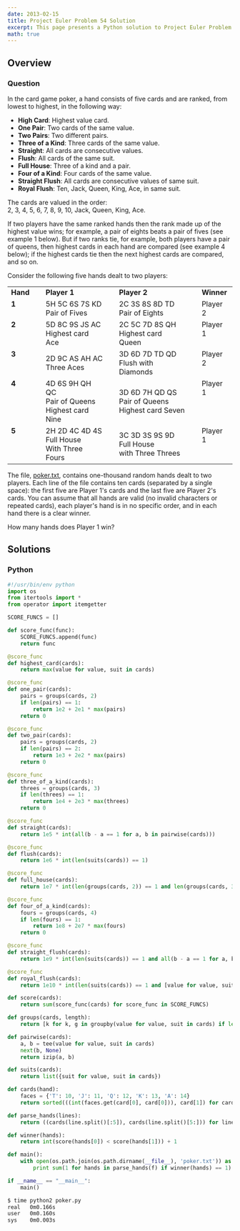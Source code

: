 ```yaml
---
date: 2013-02-15
title: Project Euler Problem 54 Solution
excerpt: This page presents a Python solution to Project Euler Problem 54.
math: true
---
```



## Overview


### Question

<div class="problem_content" role="problem">
	<p>In the card game poker, a hand consists of five cards and are ranked, from lowest to highest, in the following way:</p>
	<ul>
		<li><b>High Card</b>: Highest value card.</li>
		<li><b>One Pair</b>: Two cards of the same value.</li>
		<li><b>Two Pairs</b>: Two different pairs.</li>
		<li><b>Three of a Kind</b>: Three cards of the same value.</li>
		<li><b>Straight</b>: All cards are consecutive values.</li>
		<li><b>Flush</b>: All cards of the same suit.</li>
		<li><b>Full House</b>: Three of a kind and a pair.</li>
		<li><b>Four of a Kind</b>: Four cards of the same value.</li>
		<li><b>Straight Flush</b>: All cards are consecutive values of same suit.</li>
		<li><b>Royal Flush</b>: Ten, Jack, Queen, King, Ace, in same suit.</li>
	</ul>
	<p>The cards are valued in the order:<br>2, 3, 4, 5, 6, 7, 8, 9, 10, Jack, Queen, King, Ace.</p>
	<p>If two players have the same ranked hands then the rank made up of the highest value wins; for example, a pair of eights beats a pair of fives (see example 1 below). But if two ranks tie, for example, both players have a pair of queens, then highest cards in each hand are compared (see example 4 below); if the highest cards tie then the next highest cards are compared, and so on.</p>
	<p>Consider the following five hands dealt to two players:</p>
	<div style="text-align:center;">
		<table>
			<tbody><tr>
					<td><b>Hand</b></td><td>&nbsp;</td><td><b>Player 1</b></td><td>&nbsp;</td><td><b>Player 2</b></td><td>&nbsp;</td><td><b>Winner</b></td>
				</tr>
				<tr>
					<td style="vertical-align:top;"><b>1</b></td><td>&nbsp;</td><td>5H 5C 6S 7S KD<br><div class="info">Pair of Fives</div></td><td>&nbsp;</td><td>2C 3S 8S 8D TD<br><div class="info">Pair of Eights</div></td><td>&nbsp;</td><td style="vertical-align:top;">Player 2</td>
				</tr>
				<tr>
					<td style="vertical-align:top;"><b>2</b></td><td>&nbsp;</td><td>5D 8C 9S JS AC<br><div class="info">Highest card Ace</div></td><td>&nbsp;</td><td>2C 5C 7D 8S QH<br><div class="info">Highest card Queen</div></td><td>&nbsp;</td><td style="vertical-align:top;">Player 1</td>
				</tr>
				<tr>
					<td style="vertical-align:top;"><b>3</b></td><td>&nbsp;</td><td>2D 9C AS AH AC<br><div class="info">Three Aces</div></td><td>&nbsp;</td><td>3D 6D 7D TD QD<br><div class="info">Flush  with Diamonds</div></td><td>&nbsp;</td><td style="vertical-align:top;">Player 2</td>
				</tr>
				<tr>
					<td style="vertical-align:top;"><b>4</b></td><td>&nbsp;</td><td>4D 6S 9H QH QC<br><div class="info">Pair of Queens<br>Highest card Nine</div></td><td>&nbsp;</td><td>3D 6D 7H QD QS<br><div class="info">Pair of Queens<br>Highest card Seven</div></td><td>&nbsp;</td><td style="vertical-align:top;">Player 1</td>
				</tr>
				<tr>
					<td style="vertical-align:top;"><b>5</b></td><td>&nbsp;</td><td>2H 2D 4C 4D 4S<br><div class="info">Full House<br>With Three Fours</div></td><td>&nbsp;</td><td>3C 3D 3S 9S 9D<br><div class="info">Full House<br>with Three Threes</div></td><td>&nbsp;</td><td style="vertical-align:top;">Player 1</td>
				</tr>
		</tbody></table>
	</div>
	<p>The file, <a href="http://projecteuler.net/project/poker.txt">poker.txt</a>, contains one-thousand random hands dealt to two players. Each line of the file contains ten cards (separated by a single space): the first five are Player 1's cards and the last five are Player 2's cards. You can assume that all hands are valid (no invalid characters or repeated cards), each player's hand is in no specific order, and in each hand there is a clear winner.</p>
	<p>How many hands does Player 1 win?</p>
</div>






## Solutions

### Python

```python
#!/usr/bin/env python
import os
from itertools import *
from operator import itemgetter

SCORE_FUNCS = []

def score_func(func):
    SCORE_FUNCS.append(func)
    return func

@score_func
def highest_card(cards):
    return max(value for value, suit in cards)

@score_func
def one_pair(cards):
    pairs = groups(cards, 2)
    if len(pairs) == 1:
        return 1e2 + 2e1 * max(pairs)
    return 0

@score_func
def two_pair(cards):
    pairs = groups(cards, 2)
    if len(pairs) == 2:
        return 1e3 + 2e2 * max(pairs)
    return 0

@score_func
def three_of_a_kind(cards):
    threes = groups(cards, 3)
    if len(threes) == 1:
        return 1e4 + 2e3 * max(threes)
    return 0

@score_func
def straight(cards):
    return 1e5 * int(all(b - a == 1 for a, b in pairwise(cards)))

@score_func
def flush(cards):
    return 1e6 * int(len(suits(cards)) == 1)

@score_func
def full_house(cards):
    return 1e7 * int(len(groups(cards, 2)) == 1 and len(groups(cards, 3)) == 1)

@score_func
def four_of_a_kind(cards):
    fours = groups(cards, 4)
    if len(fours) == 1:
        return 1e8 + 2e7 * max(fours)
    return 0

@score_func
def straight_flush(cards):
    return 1e9 * int(len(suits(cards)) == 1 and all(b - a == 1 for a, b in pairwise(cards)))

@score_func
def royal_flush(cards):
    return 1e10 * int(len(suits(cards)) == 1 and [value for value, suit in cards] == [10, 11, 12, 13, 14])

def score(cards):
    return sum(score_func(cards) for score_func in SCORE_FUNCS)

def groups(cards, length):
    return [k for k, g in groupby(value for value, suit in cards) if len(list(g)) == length]

def pairwise(cards):
    a, b = tee(value for value, suit in cards)
    next(b, None)
    return izip(a, b)

def suits(cards):
    return list({suit for value, suit in cards})

def cards(hand):
    faces = {'T': 10, 'J': 11, 'Q': 12, 'K': 13, 'A': 14}
    return sorted(((int(faces.get(card[0], card[0])), card[1]) for card in hand), key=itemgetter(0))

def parse_hands(lines):
    return ((cards(line.split()[:5]), cards(line.split()[5:])) for line in lines)

def winner(hands):
    return int(score(hands[0]) < score(hands[1])) + 1

def main():
    with open(os.path.join(os.path.dirname(__file__), 'poker.txt')) as f:
        print sum(1 for hands in parse_hands(f) if winner(hands) == 1)

if __name__ == "__main__":
    main()
```


```bash
$ time python2 poker.py
real   0m0.166s
user   0m0.160s
sys    0m0.003s
```


